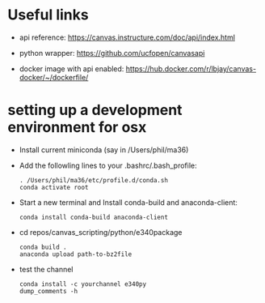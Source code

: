 # Useful links

* api reference:
  https://canvas.instructure.com/doc/api/index.html

* python wrapper:
  https://github.com/ucfopen/canvasapi

* docker image with api enabled:
  https://hub.docker.com/r/lbjay/canvas-docker/~/dockerfile/

# setting up a development environment for osx

  * Install current miniconda (say in /Users/phil/ma36)

  * Add the followling lines to your .bashrc/.bash_profile:

        . /Users/phil/ma36/etc/profile.d/conda.sh
        conda activate root

  * Start a new terminal and Install conda-build and anaconda-client:

        conda install conda-build anaconda-client
      
  * cd repos/canvas_scripting/python/e340package

        conda build .
        anaconda upload path-to-bz2file

  * test the channel

        conda install -c yourchannel e340py
        dump_comments -h


